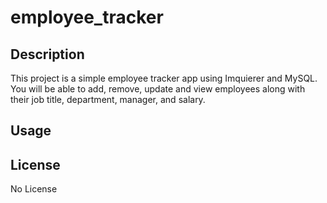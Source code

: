 # employee_tracker

## Description

This project is a simple employee tracker app using Imquierer and MySQL. You will be able to add, remove, update and view employees along with their job title, department, manager, and salary. 

## Usage

<!-- insert video tutorial here -->

## License

No License

